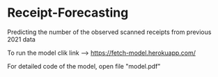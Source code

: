 # Receipt-Forecasting
Predicting the number of the observed scanned receipts from previous 2021 data

To run the model clik link --> https://fetch-model.herokuapp.com/

For detailed code of the model, open file "model.pdf"
